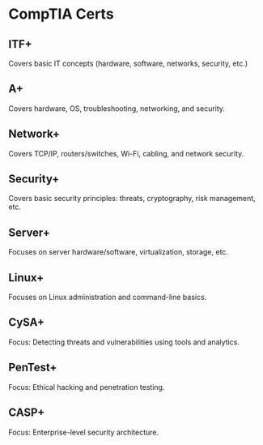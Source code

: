 # CompTIA Certs

## ITF+

Covers basic IT concepts (hardware, software, networks, security, etc.)

## A+

Covers hardware, OS, troubleshooting, networking, and security.

## Network+

Covers TCP/IP, routers/switches, Wi-Fi, cabling, and network security.

## Security+

Covers basic security principles: threats, cryptography, risk management, etc.

## Server+

Focuses on server hardware/software, virtualization, storage, etc.

## Linux+

Focuses on Linux administration and command-line basics.

## CySA+

Focus: Detecting threats and vulnerabilities using tools and analytics.

## PenTest+

Focus: Ethical hacking and penetration testing.

## CASP+

Focus: Enterprise-level security architecture.

